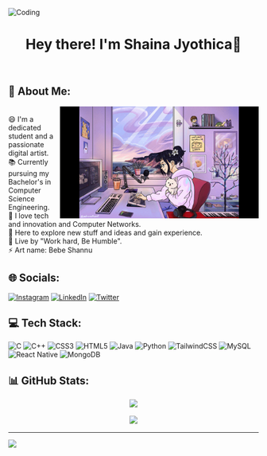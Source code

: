 <img align="top" alt="Coding" width="1000" src="https://github.com/bebeshannu/bebeshannu/blob/main/Sources/4.gif"><br>
<p><h1 align="center"><center>Hey there! I'm Shaina Jyothica👋</center></h1></p><br>


<!--
**bebeshannu/bebeshannu** is a ✨ _special_ ✨ repository because its `README.md` (this file) appears on your GitHub profile.

Here are some ideas to get you started:

- 🔭 I’m currently working on ...
- 🌱 I’m currently learning ...
- 👯 I’m looking to collaborate on ...
- 🤔 I’m looking for help with ...
- 💬 Ask me about ...
- 📫 How to reach me: ...
- 😄 Pronouns: ...
- ⚡ Fun fact: ...
-->

## 💫 About Me:

<img align="right" alt="Coding"  width="400" src="https://github.com/bebeshannu/bebeshannu/blob/main/Sources/Study.gif">

<br> 😄 I'm a dedicated student and a passionate digital artist.<br>
📚 Currently pursuing my Bachelor's in Computer Science Engineering.<br>
🔭 I love tech and innovation and Computer Networks.<br> 
🤔 Here to explore new stuff and ideas and gain experience.<br> 
🌱 Live by "Work hard, Be Humble".<br> ⚡ Art name: Bebe Shannu<br>


## 🌐 Socials:
[![Instagram](https://img.shields.io/badge/Instagram-%23E4405F.svg?logo=Instagram&logoColor=white)](https://instagram.com/shainajyothica ) [![LinkedIn](https://img.shields.io/badge/LinkedIn-%230077B5.svg?logo=linkedin&logoColor=white)](https://linkedin.com/in/shainajyothica/) [![Twitter](https://img.shields.io/badge/Twitter-%231DA1F2.svg?logo=Twitter&logoColor=white)](https://twitter.com/bebe_shannu) 

## 💻 Tech Stack:
![C](https://img.shields.io/badge/c-%2300599C.svg?style=flat&logo=c&logoColor=white) ![C++](https://img.shields.io/badge/c++-%2300599C.svg?style=flat&logo=c%2B%2B&logoColor=white) ![CSS3](https://img.shields.io/badge/css3-%231572B6.svg?style=flat&logo=css3&logoColor=white) ![HTML5](https://img.shields.io/badge/html5-%23E34F26.svg?style=flat&logo=html5&logoColor=white) ![Java](https://img.shields.io/badge/java-%23ED8B00.svg?style=flat&logo=java&logoColor=white) ![Python](https://img.shields.io/badge/python-3670A0?style=flat&logo=python&logoColor=ffdd54) ![TailwindCSS](https://img.shields.io/badge/tailwindcss-%2338B2AC.svg?style=flat&logo=tailwind-css&logoColor=white) ![MySQL](https://img.shields.io/badge/mysql-%2300f.svg?style=flat&logo=mysql&logoColor=white) ![React Native](https://img.shields.io/badge/react_native-%2320232a.svg?style=flat&logo=react&logoColor=%2361DAFB) ![MongoDB](https://img.shields.io/badge/MongoDB-%234ea94b.svg?style=flat&logo=mongodb&logoColor=white)

## 📊 GitHub Stats:
<div align="center">
<!--![](https://github-readme-stats.vercel.app/api?username=bebeshannu&theme=synthwave&hide_border=false&include_all_commits=true&count_private=true)<br/>-->
  

![](https://github-readme-streak-stats.herokuapp.com/?user=bebeshannu&theme=synthwave&hide_border=false)<br/>

![](https://github-readme-stats.vercel.app/api/top-langs/?username=bebeshannu&theme=synthwave&hide_border=false&include_all_commits=true&count_private=true&layout=compact) 

</div>


---
[![](https://visitcount.itsvg.in/api?id=bebeshannu&icon=0&color=0)](https://visitcount.itsvg.in)

<!-- Proudly created with GPRM ( https://gprm.itsvg.in ) -->
